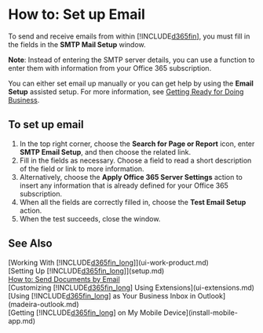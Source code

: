 <properties
	pageTitle="How to: Set up Email| Financials"
    description="Describes how to use the company's SMTP server to send and receive email within Financials, alternatively how to use the email server settings that were created with the Office 365 subscription."
	services="project-madeira"
	documentationCenter=""
	authors="SorenGP"/>
<tags
    ms.service="project-madeira"
    ms.topic="get-started-article"
    ms.devlang="na"
    ms.tgt_pltfrm="na"
    ms.workload="na"
    ms.date="11/30/2016"
    ms.author="sgroespe" />

# How to: Set up Email
To send and receive emails from within [!INCLUDE[d365fin](includes/d365fin_md.md)], you must fill in the fields in the **SMTP Mail Setup** window.

**Note**: Instead of entering the SMTP server details, you can use a function to enter them with information from your Office 365 subscription.

You can either set email up manually or you can get help by using the **Email Setup** assisted setup. For more information, see [Getting Ready for Doing Business](ui-get-ready-business.md).  

## To set up email
1. In the top right corner, choose the **Search for Page or Report** icon, enter **SMTP Email Setup**, and then choose the related link.
2. Fill in the fields as necessary. Choose a field to read a short description of the field or link to more information.
3. Alternatively, choose the **Apply Office 365 Server Settings** action to insert any information that is already defined for your Office 365 subscription.
4. When all the fields are correctly filled in, choose the **Test Email Setup** action.
5. When the test succeeds, close the window.

## See Also  
[Working With [!INCLUDE[d365fin_long](includes/d365fin_long_md.md)]](ui-work-product.md)  
[Setting Up [!INCLUDE[d365fin_long](includes/d365fin_long_md.md)]](setup.md)  
[How to: Send Documents by Email](ui-how-send-documents-email.md)  
[Customizing [!INCLUDE[d365fin_long](includes/d365fin_long_md.md)] Using Extensions](ui-extensions.md)  
[Using [!INCLUDE[d365fin_long](includes/d365fin_long_md.md)] as Your Business Inbox in Outlook](madeira-outlook.md)  
[Getting [!INCLUDE[d365fin_long](includes/d365fin_long_md.md)] on My Mobile Device](install-mobile-app.md)
